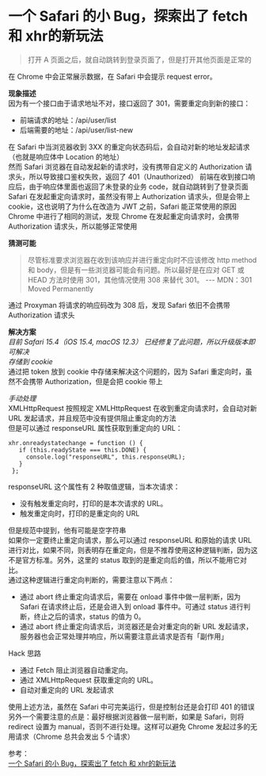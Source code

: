 # 一个 Safari 的小 Bug，探索出了 fetch 和 xhr的新玩法
> 打开 A 页面之后，就自动跳转到登录页面了，但是打开其他页面是正常的

在 Chrome 中会正常展示数据，在 Safari 中会提示 request error。  

**现象描述**  
因为有一个接口由于请求地址不对，接口返回了 301，需要重定向到新的接口：  
- 前端请求的地址：/api/user/list
- 后端需要的地址：/api/user/list-new

在 Safari 中当浏览器收到 3XX 的重定向状态码后，会自动对新的地址发起请求（也就是响应体中 Location 的地址）  
然而 Safari 浏览器在自动发起新的请求时，没有携带自定义的 Authorization 请求头，所以导致接口鉴权失败，返回了 401（Unauthorized）
前端在收到接口响应后，由于响应体里面也返回了未登录的业务 code，就自动跳转到了登录页面  
Safari 在发起重定向请求时，虽然没有带上 Authorization 请求头，但是会带上 cookie，这也说明了为什么在改造为 JWT 之前，Safari 能正常使用的原因  
Chrome 中进行了相同的测试，发现 Chrome 在发起重定向请求时，会携带 Authorization 请求头，所以能够正常使用  

**猜测可能**  
> 尽管标准要求浏览器在收到该响应并进行重定向时不应该修改 http method 和 body，但是有一些浏览器可能会有问题。所以最好是在应对 GET 或 HEAD 方法时使用 301，其他情况使用 308 来替代 301。
--- MDN：301 Moved Permanently

通过 Proxyman 将请求的响应码改为 308 后，发现 Safari 依旧不会携带 Authorization 请求头  

**解决方案**   
_目前 Safari 15.4（iOS 15.4, macOS 12.3） 已经修复了此问题，所以升级版本即可解决_  
_存储到 cookie_  
  通过把 token 放到 cookie 中存储来解决这个问题的，因为 Safari 重定向时，虽然不会携带 Authorization，但是会把 cookie 带上

_手动处理_  
XMLHttpRequest
按照规定 XMLHttpRequest 在收到重定向请求时，会自动对新 URL 发起请求，并且规范中没有提供阻止重定向的方法  
但是可以通过 responseURL 属性获取到重定向的 URL：  
``` 
xhr.onreadystatechange = function () {
   if (this.readyState === this.DONE) {
     console.log("responseURL", this.responseURL);
   }
 };
```
responseURL 这个属性有 2 种取值逻辑，当本次请求：  
- 没有触发重定向时，打印的是本次请求的 URL。
- 触发重定向时，打印的是重定向的 URL

但是规范中提到，他有可能是空字符串  
如果你一定要终止重定向请求，那么可以通过 responseURL 和原始的请求 URL 进行对比，如果不同，则表明存在重定向，但是不推荐使用这种逻辑判断，因为这不是官方标准。另外，这里的 status 取到的是重定向后的值，所以不能用它对比。  
通过这种逻辑进行重定向判断的，需要注意以下两点：  
- 通过 abort 终止重定向请求后，需要在 onload 事件中做一层判断，因为 Safari 在请求终止后，还是会进入到 onload 事件中。可通过 status 进行判断，终止之后的请求，status 的值为 0。
- 通过 abort 终止重定向请求后，浏览器还是会对重定向的新 URL 发起请求，服务器也会正常处理并响应，所以需要注意此请求是否有「副作用」

Hack 思路  
- 通过 Fetch 阻止浏览器自动重定向。
- 通过 XMLHttpRequest 获取重定向的 URL。
- 自动对重定向的 URL 发起请求

使用上述方法，虽然在 Safari 中可完美运行，但是控制台还是会打印 401 的错误  
另外一个需要注意的点是：最好根据浏览器做一层判断，如果是 Safari，则将 redirect 设置为 manual，否则不进行处理。这样可以避免 Chrome 发起过多的无用请求（Chrome 总共会发出 5 个请求）  

参考：  
[一个 Safari 的小 Bug，探索出了 fetch 和 xhr的新玩法](https://mp.weixin.qq.com/s/jqRxNAI5C2NdxVX-pthFpg)
